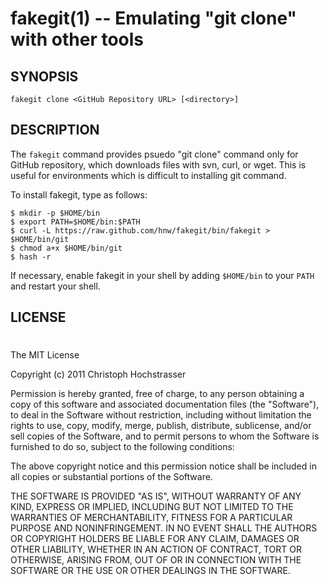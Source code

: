 fakegit(1) -- Emulating "git clone" with other tools
=================

## SYNOPSIS

`fakegit clone <GitHub Repository URL> [<directory>]`

## DESCRIPTION

The `fakegit` command provides psuedo "git clone" command only for GitHub repository, which downloads files with svn, curl, or wget. This is useful for environments which is difficult to installing git command.

To install fakegit, type as follows:

    $ mkdir -p $HOME/bin
    $ export PATH=$HOME/bin:$PATH
    $ curl -L https://raw.github.com/hnw/fakegit/bin/fakegit > $HOME/bin/git
    $ chmod a+x $HOME/bin/git
    $ hash -r

If necessary, enable fakegit in your shell by adding `$HOME/bin`
to your `PATH` and restart your shell.

## LICENSE
#
The MIT License

Copyright (c) 2011 Christoph Hochstrasser

Permission is hereby granted, free of charge, to any person obtaining a copy
of this software and associated documentation files (the "Software"), to deal
in the Software without restriction, including without limitation the rights
to use, copy, modify, merge, publish, distribute, sublicense, and/or sell
copies of the Software, and to permit persons to whom the Software is
furnished to do so, subject to the following conditions:

The above copyright notice and this permission notice shall be included in
all copies or substantial portions of the Software.

THE SOFTWARE IS PROVIDED "AS IS", WITHOUT WARRANTY OF ANY KIND, EXPRESS OR
IMPLIED, INCLUDING BUT NOT LIMITED TO THE WARRANTIES OF MERCHANTABILITY,
FITNESS FOR A PARTICULAR PURPOSE AND NONINFRINGEMENT. IN NO EVENT SHALL THE
AUTHORS OR COPYRIGHT HOLDERS BE LIABLE FOR ANY CLAIM, DAMAGES OR OTHER
LIABILITY, WHETHER IN AN ACTION OF CONTRACT, TORT OR OTHERWISE, ARISING FROM,
OUT OF OR IN CONNECTION WITH THE SOFTWARE OR THE USE OR OTHER DEALINGS IN
THE SOFTWARE.
